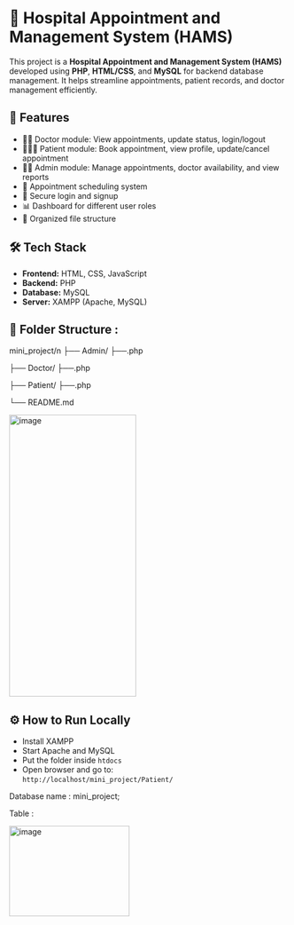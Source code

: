 # 🏥 Hospital Appointment and Management System (HAMS)

This project is a **Hospital Appointment and Management System (HAMS)** developed using **PHP**, **HTML/CSS**, and **MySQL** for backend database management. It helps streamline appointments, patient records, and doctor management efficiently.


## 🚀 Features

- 👨‍⚕️ Doctor module: View appointments, update status, login/logout
- 🧑‍🤝‍🧑 Patient module: Book appointment, view profile, update/cancel appointment
- 🧑‍💼 Admin module: Manage appointments, doctor availability, and view reports
- 📅 Appointment scheduling system
- 🔐 Secure login and signup
- 📊 Dashboard for different user roles
- 📁 Organized file structure

## 🛠️ Tech Stack

- **Frontend:** HTML, CSS, JavaScript
- **Backend:** PHP
- **Database:** MySQL
- **Server:** XAMPP (Apache, MySQL)

## 📂 Folder Structure :

mini_project/n
├── Admin/
    ├──.php
    
├── Doctor/
    ├──.php
    
├── Patient/
    ├──.php
    
└── README.md

<img width="229" height="508" alt="image" src="https://github.com/user-attachments/assets/96640aa0-d2f6-4fac-836a-979eee33dc9a" />


## ⚙️ How to Run Locally

- Install XAMPP
- Start Apache and MySQL
- Put the folder inside `htdocs`
- Open browser and go to:  
  `http://localhost/mini_project/Patient/`

Database name : mini_project;

Table : 

  <img width="217" height="163" alt="image" src="https://github.com/user-attachments/assets/83fd1bcc-2ca6-4329-ba7b-ef1c8379ed70" />

  



